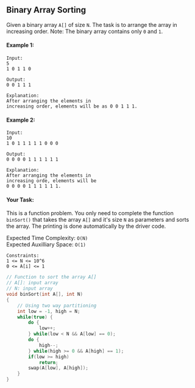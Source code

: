 ## Binary Array Sorting

Given a binary array `A[]` of size `N`. The task is to arrange the array in increasing order.
Note: The binary array contains only `0` and `1`.

#### Example 1:

```
Input:
5
1 0 1 1 0

Output:
0 0 1 1 1

Explanation:
After arranging the elements in
increasing order, elements will be as 0 0 1 1 1.
```

#### Example 2:

```
Input:
10
1 0 1 1 1 1 1 0 0 0

Output:
0 0 0 0 1 1 1 1 1 1

Explanation:
After arranging the elements in
increasing orde, elements will be
0 0 0 0 1 1 1 1 1 1.
```

#### Your Task:

This is a function problem. You only need to complete the function `binSort()` that takes the array `A[]` and it's size `N` as parameters and sorts the array. The printing is done automatically by the driver code.

Expected Time Complexity: `O(N)`  
Expected Auxilliary Space: `O(1)`

```
Constraints:
1 <= N <= 10^6
0 <= A[i] <= 1
```

```c++
// Function to sort the array A[]
// A[]: input array
// N: input array
void binSort(int A[], int N)
{
    // Using two way partitioning
    int low = -1, high = N;
    while(true) {
        do {
            low++;
        } while(low < N && A[low] == 0);
        do {
            high--;
        } while(high >= 0 && A[high] == 1);
        if(low >= high)
            return;
        swap(A[low], A[high]);
    }
}
```
